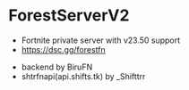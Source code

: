 # ForestServerV2
+ Fortnite private server with v23.50 support
+ https://dsc.gg/forestfn
- backend by BiruFN
- shtrfnapi(api.shifts.tk) by _Shifttrr
